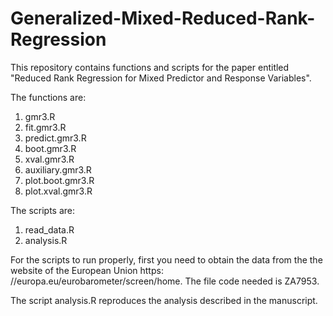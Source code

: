 # Generalized-Mixed-Reduced-Rank-Regression

This repository contains functions and scripts for the paper entitled "Reduced Rank Regression for Mixed Predictor and Response Variables". 

The functions are:
1. gmr3.R
2. fit.gmr3.R
3. predict.gmr3.R
4. boot.gmr3.R
5. xval.gmr3.R
6. auxiliary.gmr3.R
7. plot.boot.gmr3.R
8. plot.xval.gmr3.R


The scripts are:
1. read_data.R
2. analysis.R

For the scripts to run properly, first you need to obtain the data from the the website of the European Union https:
//europa.eu/eurobarometer/screen/home. The file code needed is ZA7953. 

The script analysis.R reproduces the analysis described in the manuscript. 
